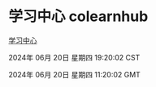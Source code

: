 # 学习中心 colearnhub
[学习中心](http://219.139.196.74:56308/colearnhub/)

2024年 06月 20日 星期四 19:20:02 CST

2024年 06月 20日 星期四 11:20:02 GMT
